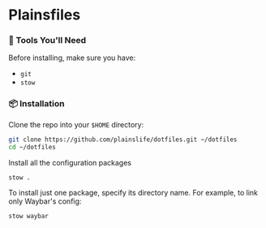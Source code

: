 # Plainsfiles

### 🔧 Tools You'll Need

Before installing, make sure you have:

- `git`
- `stow`

### 📦 Installation

Clone the repo into your `$HOME` directory:

```bash
git clone https://github.com/plainslife/dotfiles.git ~/dotfiles
cd ~/dotfiles
```

Install all the configuration packages

```bash
stow .
```

To install just one package, specify its directory name. 
For example, to link only Waybar's config:

```bash
stow waybar
```
